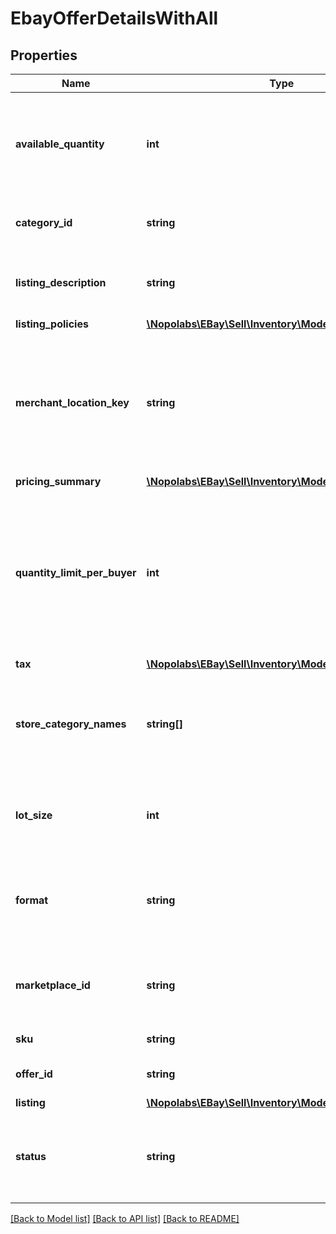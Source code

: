 # EbayOfferDetailsWithAll

## Properties
Name | Type | Description | Notes
------------ | ------------- | ------------- | -------------
**available_quantity** | **int** | This integer value indicates the quantity of the inventory item (specified by the &lt;strong&gt;sku&lt;/strong&gt; value) that will be available for purchase by buyers shopping on the eBay site specified in the &lt;strong&gt;marketplaceId&lt;/strong&gt; field. For unpublished offers where the available quantity has yet to be set, the &lt;strong&gt;availableQuantity&lt;/strong&gt; value is set to &lt;code&gt;0&lt;/code&gt;. | [optional] 
**category_id** | **string** | The unique identifier of the primary eBay category that the inventory item is listed under. This field is always returned for published offers, but is only returned if set for unpublished offers. | [optional] 
**listing_description** | **string** | The description of the eBay listing that is part of the unpublished or published offer. This field is always returned for published offers, but is only returned if set for unpublished offers.&lt;br/&gt;&lt;br/&gt;&lt;strong&gt;Max Length&lt;/strong&gt;: 500000 | [optional] 
**listing_policies** | [**\Nopolabs\EBay\Sell\Inventory\Model\ListingPolicies**](ListingPolicies.md) |  | [optional] 
**merchant_location_key** | **string** | The unique identifier of the inventory location. This identifier is set up by the merchant when the inventory location is first created with the &lt;strong&gt;createInventoryLocation&lt;/strong&gt; call. Once this value is set for an inventory location, it can not be modified. To get more information about this inventory location, the &lt;strong&gt;getInventoryLocation&lt;/strong&gt; call can be used, passing in this value at the end of the call URI.&lt;br/&gt;&lt;br/&gt;This field is always returned for published offers, but is only returned if set for unpublished offers.&lt;br/&gt;&lt;br/&gt;&lt;b&gt;Max length&lt;/b&gt;: 36 | [optional] 
**pricing_summary** | [**\Nopolabs\EBay\Sell\Inventory\Model\PricingSummary**](PricingSummary.md) |  | [optional] 
**quantity_limit_per_buyer** | **int** | This field is only applicable and set if the seller wishes to set a restriction on the purchase quantity of an inventory item per seller. If this field is set by the seller for the offer, then each distinct buyer may purchase up to, but not exceed the quantity in this field. So, if this field&#39;s value is &lt;code&gt;5&lt;/code&gt;, each buyer may purchase a quantity of the inventory item between one and five, and the purchases can occur in one multiple-quantity purchase, or over multiple transactions. If a buyer attempts to purchase one or more of these products, and the cumulative quantity will take the buyer beyond the quantity limit, that buyer will be blocked from that purchase.&lt;br/&gt; | [optional] 
**tax** | [**\Nopolabs\EBay\Sell\Inventory\Model\Tax**](Tax.md) |  | [optional] 
**store_category_names** | **string[]** | This container is returned if the seller chose to place the inventory item into one or two eBay store categories that the seller has set up for their eBay store. The string value(s) in this container will be the full path(s) to the eBay store categories, as shown below:&lt;br&gt; &lt;pre&gt;&lt;code&gt;\&quot;storeCategoryNames\&quot;: [&lt;br/&gt; \&quot;/Fashion/Men/Shirts\&quot;, &lt;br/&gt; \&quot;/Fashion/Men/Accessories\&quot; ], &lt;/pre&gt;&lt;/code&gt; | [optional] 
**lot_size** | **int** | This field is only applicable and returned if the listing is a lot listing. A lot listing is a listing that has multiple quantity of the same product. An example would be a set of four identical car tires. The integer value in this field is the number of identical items being sold through the lot listing. | [optional] 
**format** | **string** | This enumerated value indicates the listing format of the offer. Currently, the only supported value for this field is &lt;code&gt;FIXED_PRICE&lt;/code&gt;. &lt;br/&gt; For implementation help, refer to &lt;a href&#x3D;&#39;https://developer.ebay.com/devzone/rest/api-ref/inventory/types/FormatTypeEnum.html&#39;&gt;eBay API documentation&lt;/a&gt; | [optional] 
**marketplace_id** | **string** | This enumeration value is the unique identifier of the eBay site on which the offer is available, or will be made available. For implementation help, refer to &lt;a href&#x3D;&#39;https://developer.ebay.com/devzone/rest/api-ref/inventory/types/MarketplaceEnum.html&#39;&gt;eBay API documentation&lt;/a&gt; | [optional] 
**sku** | **string** | This is the seller-defined SKU value of the product in the offer.&lt;br/&gt;&lt;br/&gt;&lt;strong&gt;Max Length&lt;/strong&gt;: 50 &lt;br/&gt; | [optional] 
**offer_id** | **string** | The unique identifier of the offer. This identifier is used in many offer-related calls, and it is also used in the &lt;strong&gt;bulkUpdatePriceQuantity&lt;/strong&gt; call. | [optional] 
**listing** | [**\Nopolabs\EBay\Sell\Inventory\Model\ListingDetails**](ListingDetails.md) |  | [optional] 
**status** | **string** | The enumeration value in this field specifies the status of the offer - either &lt;code&gt;PUBLISHED&lt;/code&gt; or &lt;code&gt;UNPUBLISHED&lt;/code&gt;. For implementation help, refer to &lt;a href&#x3D;&#39;https://developer.ebay.com/devzone/rest/api-ref/inventory/types/OfferStatusEnum.html&#39;&gt;eBay API documentation&lt;/a&gt; | [optional] 

[[Back to Model list]](../README.md#documentation-for-models) [[Back to API list]](../README.md#documentation-for-api-endpoints) [[Back to README]](../README.md)


